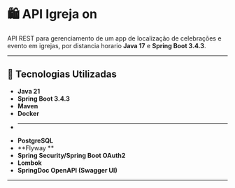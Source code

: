 # 🛍️ API Igreja on

API REST para gerenciamento de um app de localização de celebrações e evento em igrejas, por distancia horario **Java 17** e **Spring Boot 3.4.3**.

---

## 🚀 Tecnologias Utilizadas
- **Java 21**
- **Spring Boot 3.4.3**
- **Maven**
- **Docker**
- ****
- **PostgreSQL**
- **Flyway **
- **Spring Security/Spring Boot OAuth2**
- **Lombok**
- **SpringDoc OpenAPI (Swagger UI)**

---

